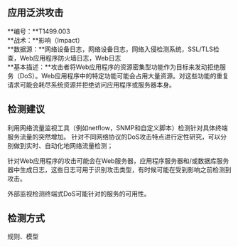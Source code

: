 ## 应用泛洪攻击  
**编号：**T1499.003  
**战术：**影响（Impact）  
**数据源：**网络设备日志，网络设备日志，网络入侵检测系统，SSL/TLS检查，Web应用程序防火墙日志，Web日志  
**基本描述：**攻击者将Web应用程序的资源密集型功能作为目标来发动拒绝服务（DoS）。Web应用程序中的特定功能可能会占用大量资源。对这些功能的重复请求可能会耗尽系统资源并拒绝访问应用程序或服务器本身。  
## 检测建议  
利用网络流量监视工具（例如netflow，SNMP和自定义脚本）检测针对具体终端服务流量的突然增加。
针对不同网络协议的DoS攻击特点进行定性研究，可以分别做到实时、自动化地网络流量检测；

针对Web应用程序的攻击可能会在Web服务器，应用程序服务器和/或数据库服务器中生成日志，这些日志可用于识别攻击类型，有时候可能在受到影响之前检测到攻击。

外部监视检测终端式DoS可能针对的服务的可用性。  
## 检测方式  
规则、模型